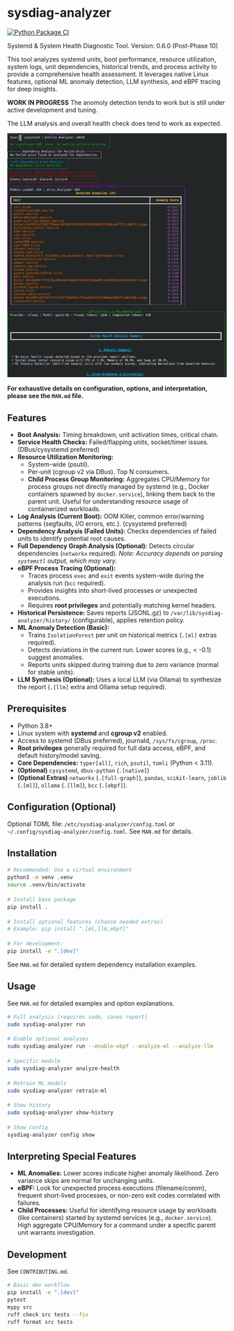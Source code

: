 # sysdiag-analyzer

[![Python Package CI](https://github.com/systemd-smartfilter-architect/sysdiag-analyzer/actions/workflows/python-test.yml/badge.svg)](https://github.com/systemd-smartfilter-architect/sysdiag-analyzer/actions/workflows/python-test.yml)

Systemd & System Health Diagnostic Tool. Version: 0.6.0 (Post-Phase 10)

This tool analyzes systemd units, boot performance, resource utilization,
system logs, unit dependencies, historical trends, and process activity to provide
a comprehensive health assessment. It leverages native Linux features, optional
ML anomaly detection, LLM synthesis, and eBPF tracing for deep insights.

**WORK IN PROGRESS**
The anomoly detection tends to work but is still under active development and tuning.

The LLM analysis and overall health check does tend to work as expected.

![Screenshot](screenshot/example.png)

**For exhaustive details on configuration, options, and interpretation, please see the `MAN.md` file.**

## Features

*   **Boot Analysis:** Timing breakdown, unit activation times, critical chain.
*   **Service Health Checks:** Failed/flapping units, socket/timer issues. (DBus/cysystemd preferred)
*   **Resource Utilization Monitoring:**
    *   System-wide (psutil).
    *   Per-unit (cgroup v2 via DBus). Top N consumers.
    *   **Child Process Group Monitoring:** Aggregates CPU/Memory for process groups not directly managed by systemd (e.g., Docker containers spawned by `docker.service`), linking them back to the parent unit. Useful for understanding resource usage of containerized workloads.
*   **Log Analysis (Current Boot):** OOM Killer, common error/warning patterns (segfaults, I/O errors, etc.). (cysystemd preferred)
*   **Dependency Analysis (Failed Units):** Checks dependencies of failed units to identify potential root causes.
*   **Full Dependency Graph Analysis (Optional):** Detects circular dependencies (`networkx` required). *Note: Accuracy depends on parsing `systemctl` output, which may vary.*
*   **eBPF Process Tracing (Optional):**
    *   Traces process `exec` and `exit` events system-wide during the analysis run (`bcc` required).
    *   Provides insights into short-lived processes or unexpected executions.
    *   Requires **root privileges** and potentially matching kernel headers.
*   **Historical Persistence:** Saves reports (JSONL.gz) to `/var/lib/sysdiag-analyzer/history/` (configurable), applies retention policy.
*   **ML Anomaly Detection (Basic):**
    *   Trains `IsolationForest` per unit on historical metrics (`.[ml]` extras required).
    *   Detects deviations in the current run. Lower scores (e.g., < -0.1) suggest anomalies.
    *   Reports units skipped during training due to zero variance (normal for stable units).
*   **LLM Synthesis (Optional):** Uses a local LLM (via Ollama) to synthesize the report (`.[llm]` extra and Ollama setup required).

## Prerequisites

*   Python 3.8+
*   Linux system with **systemd** and **cgroup v2** enabled.
*   Access to systemd (DBus preferred), journald, `/sys/fs/cgroup`, `/proc`.
*   **Root privileges** generally required for full data access, eBPF, and default history/model saving.
*   **Core Dependencies:** `typer[all]`, `rich`, `psutil`, `tomli` (Python < 3.11).
*   **(Optional)** `cysystemd`, `dbus-python` (`.[native]`)
*   **(Optional Extras)** `networkx` (`.[full-graph]`), `pandas`, `scikit-learn`, `joblib` (`.[ml]`), `ollama` (`.[llm]`), `bcc` (`.[ebpf]`).

## Configuration (Optional)

Optional TOML file: `/etc/sysdiag-analyzer/config.toml` or `~/.config/sysdiag-analyzer/config.toml`. See `MAN.md` for details.

## Installation

```bash
# Recommended: Use a virtual environment
python3 -m venv .venv
source .venv/bin/activate

# Install base package
pip install .

# Install optional features (choose needed extras)
# Example: pip install ".[ml,llm,ebpf]"

# For development:
pip install -e ".[dev]"
```
See `MAN.md` for detailed system dependency installation examples.

## Usage

See `MAN.md` for detailed examples and option explanations.

```bash
# Full analysis (requires sudo, saves report)
sudo sysdiag-analyzer run

# Enable optional analyses
sudo sysdiag-analyzer run --enable-ebpf --analyze-ml --analyze-llm

# Specific module
sudo sysdiag-analyzer analyze-health

# Retrain ML models
sudo sysdiag-analyzer retrain-ml

# Show history
sudo sysdiag-analyzer show-history

# Show config
sysdiag-analyzer config show
```

## Interpreting Special Features

*   **ML Anomalies:** Lower scores indicate higher anomaly likelihood. Zero variance skips are normal for unchanging units.
*   **eBPF:** Look for unexpected process executions (filename/comm), frequent short-lived processes, or non-zero exit codes correlated with failures.
*   **Child Processes:** Useful for identifying resource usage by workloads (like containers) started by systemd services (e.g., `docker.service`). High aggregate CPU/Memory for a command under a specific parent unit warrants investigation.

## Development

See `CONTRIBUTING.md`.

```bash
# Basic dev workflow
pip install -e ".[dev]"
pytest
mypy src
ruff check src tests --fix
ruff format src tests
```
